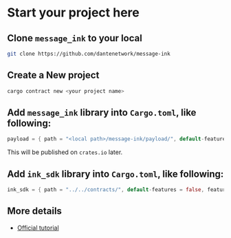 # Start your project here

## Clone `message_ink` to your local
```bash
git clone https://github.com/dantenetwork/message-ink
```

## Create a New project

```bash
cargo contract new <your project name>
```

## Add `message_ink` library into `Cargo.toml`, like following:
```rust
payload = { path = "<local path>/message-ink/payload/", default-features = false, features = ["ink-as-dependency"] }
```

This will be published on `crates.io` later.

## Add `ink_sdk` library into `Cargo.toml`, like following:
```rust
ink_sdk = { path = "../../contracts/", default-features = false, features = ["ink-as-dependency"] }
```


## More details
* [Official tutorial](https://docs.substrate.io/tutorials/smart-contracts/first-smart-contract/)